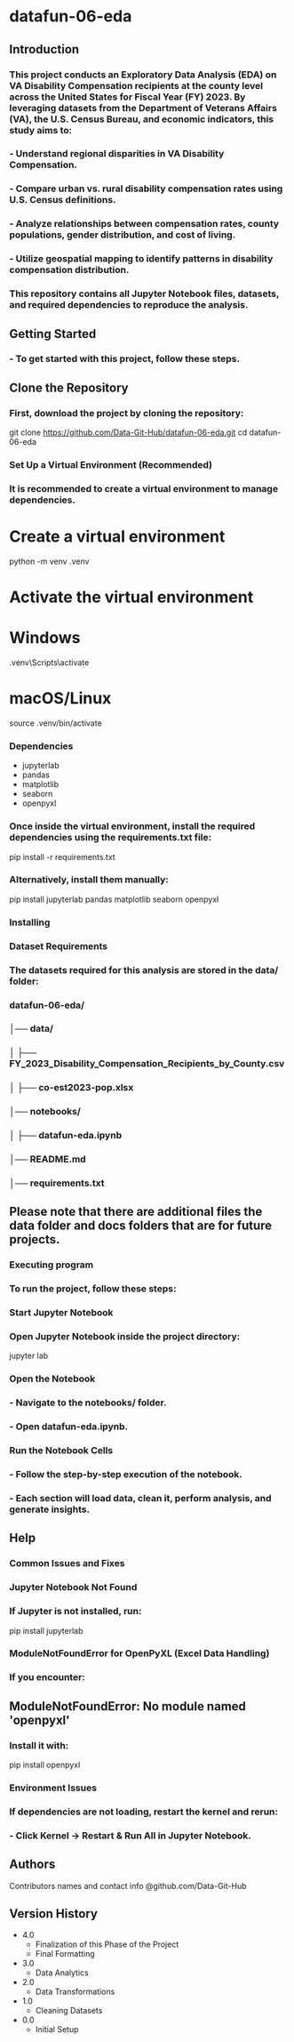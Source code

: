 # datafun-06-eda

## Introduction
### This project conducts an Exploratory Data Analysis (EDA) on VA Disability Compensation recipients at the county level across the United States for Fiscal Year (FY) 2023. By leveraging datasets from the Department of Veterans Affairs (VA), the U.S. Census Bureau, and economic indicators, this study aims to:
### - Understand regional disparities in VA Disability Compensation.
### - Compare urban vs. rural disability compensation rates using U.S. Census definitions.
### - Analyze relationships between compensation rates, county populations, gender distribution, and cost of living.
### - Utilize geospatial mapping to identify patterns in disability compensation distribution.

### This repository contains all Jupyter Notebook files, datasets, and required dependencies to reproduce the analysis.

## Getting Started
### - To get started with this project, follow these steps.

## Clone the Repository
### First, download the project by cloning the repository:

git clone https://github.com/Data-Git-Hub/datafun-06-eda.git
cd datafun-06-eda

### Set Up a Virtual Environment (Recommended)
### It is recommended to create a virtual environment to manage dependencies.

# Create a virtual environment
python -m venv .venv

# Activate the virtual environment
# Windows
.venv\Scripts\activate

# macOS/Linux
source .venv/bin/activate

### Dependencies

* jupyterlab
* pandas
* matplotlib
* seaborn
* openpyxl
  
### Once inside the virtual environment, install the required dependencies using the requirements.txt file:
pip install -r requirements.txt

### Alternatively, install them manually:
pip install jupyterlab pandas matplotlib seaborn openpyxl

### Installing

### Dataset Requirements
### The datasets required for this analysis are stored in the data/ folder:

### datafun-06-eda/
### │── data/
### │   ├── FY_2023_Disability_Compensation_Recipients_by_County.csv
### │   ├── co-est2023-pop.xlsx
### │── notebooks/
### │   ├── datafun-eda.ipynb
### │── README.md
### │── requirements.txt

## Please note that there are additional files the data folder and docs folders that are for future projects.

### Executing program
### To run the project, follow these steps:

### Start Jupyter Notebook
### Open Jupyter Notebook inside the project directory:
jupyter lab

### Open the Notebook
### - Navigate to the notebooks/ folder.
### - Open datafun-eda.ipynb.

### Run the Notebook Cells
### - Follow the step-by-step execution of the notebook.
### - Each section will load data, clean it, perform analysis, and generate insights.

## Help

### Common Issues and Fixes
### Jupyter Notebook Not Found
### If Jupyter is not installed, run:
pip install jupyterlab

### ModuleNotFoundError for OpenPyXL (Excel Data Handling)
### If you encounter:
## ModuleNotFoundError: No module named 'openpyxl'
### Install it with:
pip install openpyxl

### Environment Issues
### If dependencies are not loading, restart the kernel and rerun:

### - Click Kernel → Restart & Run All in Jupyter Notebook.

## Authors

Contributors names and contact info
@github.com/Data-Git-Hub

## Version History
* 4.0
    * Finalization of this Phase of the Project
    * Final Formatting
* 3.0
    * Data Analytics
* 2.0
    * Data Transformations
* 1.0
    * Cleaning Datasets
* 0.0
    * Initial Setup
